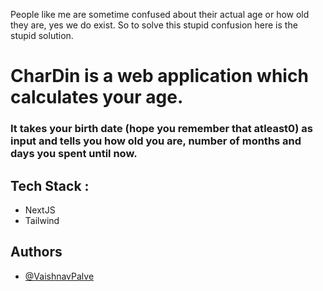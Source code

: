 People like me are sometime confused about their actual age or how old they are, yes we do exist. So to solve this stupid confusion here is the stupid solution.
# CharDin is a web application which calculates your age.
### It takes your birth date (hope you remember that atleast0) as input and tells you how old you are, number of months and days you spent until now.

## Tech Stack :
  - NextJS
  - Tailwind


## Authors  
- [@VaishnavPalve](https://www.github.com/palvevaishnav)
